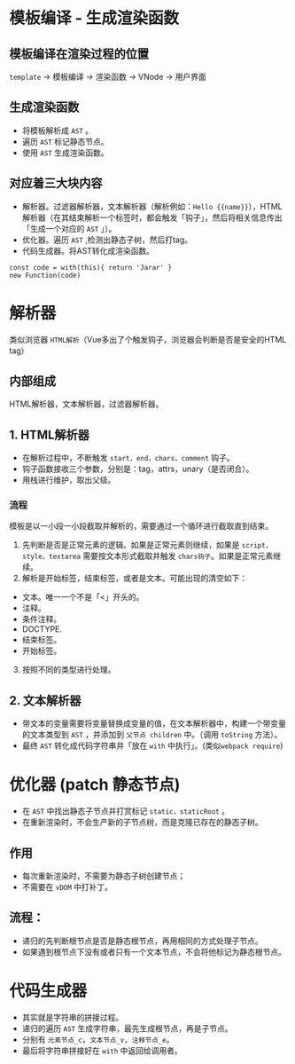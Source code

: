 # 模板编译 - 生成渲染函数

## 模板编译在渲染过程的位置
`template` -> 模板编译 -> 渲染函数 -> VNode -> 用户界面

## 生成渲染函数
- 将模板解析成 `AST` 。
- 遍历 `AST` 标记静态节点。
- 使用 `AST` 生成渲染函数。

## 对应着三大块内容
- 解析器。过滤器解析器，文本解析器（解析例如：`Hello {{name}}`），HTML解析器（在其结束解析一个标签时，都会触发「钩子」，然后将相关信息传出「生成一个对应的 `AST` 」）。
- 优化器。遍历 `AST` ,检测出静态子树，然后打tag。
- 代码生成器。将AST转化成渲染函数。
```JS
const code = with(this){ return 'Jarar' }
new Function(code)
```

# 解析器
类似浏览器 `HTML解析`（Vue多出了个触发钩子，浏览器会判断是否是安全的HTML tag）

## 内部组成
HTML解析器，文本解析器，过滤器解析器。

## 1. HTML解析器

- 在解析过程中，不断触发 `start，end，chars，comment` 钩子。
- 钩子函数接收三个参数，分别是：tag，attrs，unary（是否闭合）。
- 用栈进行维护，取出父级。

### 流程
模板是以一小段一小段截取并解析的，需要通过一个循环进行截取直到结束。
1. 先判断是否是正常元素的逻辑。如果是正常元素则继续，如果是 `script，style，textarea` 需要按文本形式截取并触发 `chars钩子`。如果是正常元素继续。
2. 解析是开始标签，结束标签，或者是文本。可能出现的清空如下：
  - 文本。唯一一个不是「<」开头的。
  - 注释。
  - 条件注释。
  - DOCTYPE.
  - 结束标签。
  - 开始标签。
3. 按照不同的类型进行处理。

## 2. 文本解析器

- 带文本的变量需要将变量替换成变量的值，在文本解析器中，构建一个带变量的文本类型到 `AST` ，并添加到 `父节点 children` 中。（调用 `toString` 方法）。
- 最终 `AST` 转化成代码字符串并「放在 `with` 中执行」。(类似`webpack require`)

# 优化器 (patch 静态节点)
- 在 `AST` 中找出静态子节点并打赏标记 `static，staticRoot` 。
- 在重新渲染时，不会生产新的子节点树，而是克隆已存在的静态子树。

## 作用
- 每次重新渲染时，不需要为静态子树创建节点；
- 不需要在 `vDOM` 中打补丁。

## 流程：
- 递归的先判断根节点是否是静态根节点，再用相同的方式处理子节点。
- 如果遇到根节点下没有或者只有一个文本节点，不会将他标记为静态根节点。

# 代码生成器
- 其实就是字符串的拼接过程。
- 递归的遍历 `AST` 生成字符串，最先生成根节点，再是子节点。
- 分别有 `元素节点_c`，`文本节点_v`，`注释节点_e`。
- 最后将字符串拼接好在 `with` 中返回给调用者。